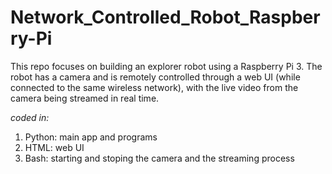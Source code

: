 # Network_Controlled_Robot_Raspberry-Pi
This repo focuses on building an explorer robot using a Raspberry Pi 3. The robot has a camera and is remotely controlled through a web UI (while connected to the same wireless network), with the live video from the camera being streamed in real time.

*coded in:*
1. Python: main app and programs
2. HTML: web UI
3. Bash: starting and stoping the camera and the streaming process
